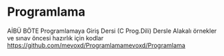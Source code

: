 # Programlama
AİBÜ BÖTE Programlamaya Giriş Dersi (C Prog.Dili)
Dersle Alakalı örnekler ve sınav öncesi hazırlık için kodlar
https://github.com/mevoxd/Programlamamevoxd/Programlama
